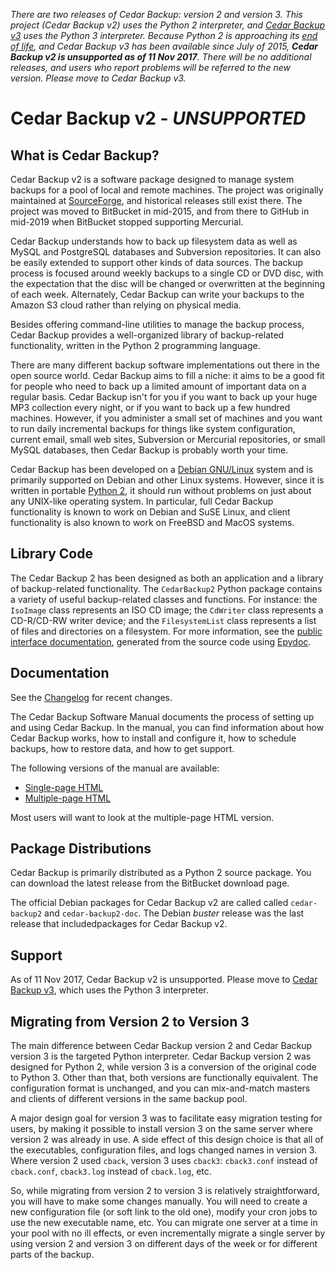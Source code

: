 _There are two releases of Cedar Backup: version 2 and version 3.
This project (Cedar Backup v2) uses the Python 2 interpreter, and 
[Cedar Backup v3](https://github.com/pronovic/cedar-backup3) 
uses the Python 3 interpreter.   Because Python 2 is 
approaching its [end of life](http://legacy.python.org/dev/peps/pep-0373/#id2), 
and Cedar Backup v3 has been available since July of 2015, 
**Cedar Backup v2 is unsupported as of 11 Nov 2017**.  There will 
be no additional releases, and users who report problems will be
referred to the new version.  Please move to Cedar Backup v3._

# Cedar Backup v2 - _UNSUPPORTED_

## What is Cedar Backup?

Cedar Backup v2 is a software package designed to manage system backups for a pool
of local and remote machines. The project was originally maintained at 
[SourceForge](http://sourceforge.net/projects/cedar-backup/), 
and historical releases still exist there. The project was moved to BitBucket in
mid-2015, and from there to GitHub in mid-2019 when BitBucket stopped supporting
Mercurial.

Cedar Backup understands how to back up filesystem data as well as MySQL and
PostgreSQL databases and Subversion repositories. It can also be easily extended 
to support other kinds of data sources.  The backup process is focused around 
weekly backups to a single CD or DVD disc, with the expectation that the disc 
will be changed or overwritten at the beginning of each week. Alternately, 
Cedar Backup can write your backups to the Amazon S3 cloud rather than relying 
on physical media.

Besides offering command-line utilities to manage the backup process, Cedar
Backup provides a well-organized library of backup-related functionality,
written in the Python 2 programming language.

There are many different backup software implementations out there in the open 
source world. Cedar Backup aims to fill a niche: it aims to
be a good fit for people who need to back up a limited amount of important data
on a regular basis. Cedar Backup isn't for you if you want to back
up your huge MP3 collection every night, or if you want to back up a few hundred
machines. However, if you administer a small set of machines and you want to
run daily incremental backups for things like system configuration, current
email, small web sites, Subversion or Mercurial repositories, or small MySQL
databases, then Cedar Backup is probably worth your time.

Cedar Backup has been developed on a 
[Debian GNU/Linux](http://www.debian.org/)
system and is primarily supported on Debian and other Linux systems.
However, since it is written in portable 
[Python 2](http://www.python.org), it should run without problems on
just about any UNIX-like operating system. In particular, full Cedar
Backup functionality is known to work on Debian and SuSE Linux, and client 
functionality is also known to work on FreeBSD and MacOS systems.

## Library Code

The Cedar Backup 2 has been designed as both an application and a
library of backup-related functionality.  The `CedarBackup2` Python 
package contains a variety of useful backup-related classes and functions.  For
instance: the `IsoImage` class represents an ISO CD image;
the `CdWriter` class represents a CD-R/CD-RW writer device; and the
`FilesystemList` class represents a list of files and directories on a
filesystem.  For more information, see the 
[public interface documentation](https://pronovic.github.io/cedar-backup2/docs/interface/index.html), 
generated from the source code using [Epydoc](http://epydoc.sourceforge.net).

## Documentation

See the [Changelog](https://github.com/pronovic/cedar-backup2/blob/master/Changelog) for
recent changes.

The Cedar Backup Software Manual documents the process of setting up and using
Cedar Backup.  In the manual, you can find information about how Cedar Backup
works, how to install and configure it, how to schedule backups, how to restore
data, and how to get support.

The following versions of the manual are available:

* [Single-page HTML](https://pronovic.github.io/cedar-backup2/docs/manual/manual.html)
* [Multiple-page HTML](https://pronovic.github.io/cedar-backup2/docs/manual/index.html)

Most users will want to look at the multiple-page HTML version.

## Package Distributions

Cedar Backup is primarily distributed as a Python 2 source package.  You can
download the latest release from the BitBucket download page.

The official Debian packages for Cedar Backup v2 are called called 
`cedar-backup2` and `cedar-backup2-doc`.  The Debian _buster_ release 
was the last release that includedpackages for Cedar Backup v2.  

## Support

As of 11 Nov 2017, Cedar Backup v2 is unsupported.  Please move to 
[Cedar Backup v3](https://github.com/pronovic/cedar-backup3), 
which uses the Python 3 interpreter.

## Migrating from Version 2 to Version 3

The main difference between Cedar Backup version 2 and Cedar Backup version 3
is the targeted Python interpreter.  Cedar Backup version 2 was designed for
Python 2, while version 3 is a conversion of the original code to Python 3.
Other than that, both versions are functionally equivalent.  The configuration
format is unchanged, and you can mix-and-match masters and clients of different
versions in the same backup pool.

A major design goal for version 3 was to facilitate easy migration testing for
users, by making it possible to install version 3 on the same server where
version 2 was already in use.  A side effect of this design choice is that all
of the executables, configuration files, and logs changed names in version 3.
Where version 2 used `cback`, version 3 uses `cback3`: `cback3.conf` instead of
`cback.conf`, `cback3.log` instead of `cback.log`, etc.

So, while migrating from version 2 to version 3 is relatively straightforward,
you will have to make some changes manually.  You will need to create a new
configuration file (or soft link to the old one), modify your cron jobs to use
the new executable name, etc.  You can migrate one server at a time in your
pool with no ill effects, or even incrementally migrate a single server by
using version 2 and version 3 on different days of the week or for different
parts of the backup.
